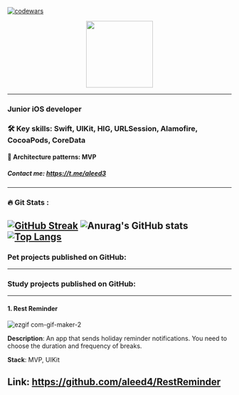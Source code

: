 [![codewars](https://www.codewars.com/users/aleed12/badges/small)](https://www.codewars.com/users/aleed12) 

<div id="header" align="center">
  <img src="https://media.giphy.com/media/SWWl3Y5b7U5hiVKVeA/giphy.gif" width="150"/>
</div>

***
### Junior iOS developer
### :hammer_and_wrench: Key skills: Swift, UIKit, HIG, URLSession, Alamofire, CocoaPods, CoreData

#### :file_folder: Architecture patterns: MVP


##### Contact me: https://t.me/aleed3
---

### :fire: Git Stats :
[![GitHub Streak](http://github-readme-streak-stats.herokuapp.com?user=aleed4&theme=dark&locale=ru)](https://git.io/streak-stats)
![Anurag's GitHub stats](https://github-readme-stats.vercel.app/api?username=aleed4&show_icons=true&theme=dark)
[![Top Langs](https://github-readme-stats.vercel.app/api/top-langs/?username=aleed4&layout=compact&theme=dark)](https://github.com/anuraghazra/github-readme-stats)
---
### Pet projects published on GitHub:
---
### Study projects published on GitHub:
---
#### 1. Rest Reminder

![ezgif com-gif-maker-2](https://user-images.githubusercontent.com/116024961/198470463-787cfcbc-73e1-4264-9c30-61d71a8a5f20.gif)

__Description__: An app that sends holiday reminder notifications. You need to choose the duration and frequency of breaks.

__Stack__: MVP, UIKit

__Link__: https://github.com/aleed4/RestReminder
---
